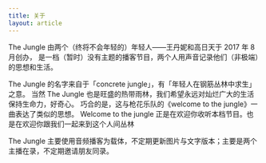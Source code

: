 ```yaml
---
title: 关于
layout: article
---
```

The Jungle 由两个（终将不会年轻的）年轻人——王丹妮和高日天于 2017 年 8 月创办，
是一档（暂时）没有主题的播客节目，两个人用声音记录他们（非极端）的思想和生活。

The Jungle 的名字来自于「concrete jungle」，有「年轻人在钢筋丛林中求生」之意。
当然 The Jungle 也是旺盛的热带雨林，我们希望永远对灿烂广大的生活保持生命力，好奇心。
巧合的是，这与枪花乐队的《welcome to the jungle》一曲表达了类似的思想。
Welcome to the jungle 正是在欢迎你收听本档节目。也是在欢迎你跟我们一起来到这个人间丛林

The Jungle 主要使用音频播客为载体，不定期更新图片与文字版本；主要是两个主播在录，不定期邀请朋友同录。
